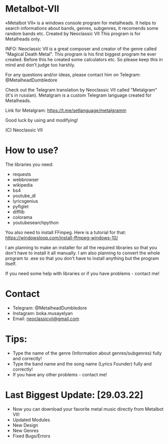 # Metalbot-VII
«Metalbot VII» is a windows console program for metalheads. It helps to search informations about bands, genres, subgenres, it recomends some random bands etc.
Created by Neoclassic VII
This program is for Metalheads only.


INFO: Neoclassic VII is a great composer and creator of the genre called "Magical Death Metal". This program is his first biggest program he ever created. Before this he created some calculators etc. So please keep this in mind  and don't judgе too harshly. 

For any questions and/or ideas, please contact him оn Telegram: @MetalheadDumbledore

Check out the Telegram translation by Neoclassic VII called "Metalgram" (it's in russian). Metalgram is a custom Telegram language created for Metalheads.

Link for Metalgram: https://t.me/setlanguage/metalgramm

Good luck by using and modifying!

(C) Neoclassic VII
# How to use?

The libraries you need:
- requests
- webbrowser
- wikipedia
- bs4
- youtube_dl
- lyricsgenius
- pyfiglet
- difflib
- colorama
- youtubesearchpython

You also need to install FFmpeg. 
Here is a tutorial for that: https://windowsloop.com/install-ffmpeg-windows-10/

I am planning to make an installer for all the required libraries so that you don't have to install it all manually. I am also planning to convert the whole program to .exe so that you don't have to install anything but the program itself. 

If you need some help with libraries or if you have problems - contact me!

# Contact
- Telegram: @MetalheadDumbledore
- Instagram: boka.musayelyan
- Email: neoclassicvii@gmail.com

# Tips:
- Type the name of the genre (Information about genres/subgenres) fully and correctly!
- Type the band name and the song name (Lyrics Founder) fully and correctly!
- If you have any other problems - contact me!

# Last Biggest Update: [29.03.22]
- Now you can download your favorite metal music directly from Metalbot VII!
- Updated Modules
- New Design
- New Genres
- Fixed Bugs/Errors
